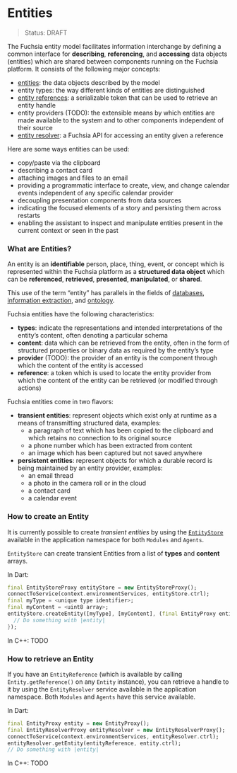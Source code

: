 Entities
====
> Status: DRAFT

The Fuchsia entity model facilitates information interchange by defining a
common interface for **describing**, **referencing**, and **accessing** data
objects (entities) which are shared between components running on the Fuchsia
platform.  It consists of the following major concepts:

* [entities](../services/entity/entity.fidl): the data objects described by the
  model
* entity types: the way different kinds of entities are distinguished
* [entity references](../services/entity/entity_reference.fidl): a serializable
  token that can be used to retrieve an entity handle
* entity providers (TODO): the extensible means by which entities are made
  available to the system and to other components independent of their source
* [entity resolver](../services/entity/entity_resolver.fidl): a Fuchsia API for
  accessing an entity given a reference

Here are some ways entities can be used:

* copy/paste via the clipboard
* describing a contact card
* attaching images and files to an email
* providing a programmatic interface to create, view, and change calendar
  events independent of any specific calendar provider
* decoupling presentation components from data sources
* indicating the focused elements of a story and persisting them across
  restarts
* enabling the assistant to inspect and manipulate entities present in the
  current context or seen in the past

### What are Entities?

An entity is an **identifiable** person, place, thing, event, or concept which
is represented within the Fuchsia platform as a **structured data object**
which can be **referenced**, **retrieved**, **presented**, **manipulated**, or
**shared**.

This use of the term “entity” has parallels in the fields of
[databases](https://en.wikipedia.org/wiki/Entity%E2%80%93relationship_model),
[information extraction](https://en.wikipedia.org/wiki/Named_entity), and
[ontology](https://en.wikipedia.org/wiki/Ontology_(information_science)).

Fuchsia entities have the following characteristics:

* **types**: indicate the representations and intended interpretations of the
  entity’s content, often denoting a particular schema
* **content**: data which can be retrieved from the entity, often in the form
  of structured properties or binary data as required by the entity’s type
* **provider** (TODO): the provider of an entity is the component through which
  the content of the entity is accessed
* **reference**: a token which is used to locate the entity provider from which
  the content of the entity can be retrieved (or modified through actions)

Fuchsia entities come in two flavors:

* **transient entities**: represent objects which exist only at runtime as a
  means of transmitting structured data, examples:
  - a paragraph of text which has been copied to the clipboard and which
    retains no connection to its original source
  - a phone number which has been extracted from content
  - an image which has been captured but not saved anywhere
* **persistent entities**: represent objects for which a durable record is
  being maintained by an entity provider, examples:
  - an email thread
  - a photo in the camera roll or in the cloud
  - a contact card
  - a calendar event

### How to create an Entity

It is currently possible to create *transient entities* by using the
[`EntityStore`](../services/entity/entity_store.fidl) available in the
application namespace for both `Modules` and `Agents`.

`EntityStore` can create transient Entities from a list of **types** and
**content** arrays.

In Dart:

```dart
final EntityStoreProxy entityStore = new EntityStoreProxy();
connectToService(context.environmentServices, entityStore.ctrl);
final myType = <unique type identifier>;
final myContent = <uint8 array>;
entityStore.createEntity([myType], [myContent], (final EntityProxy entity) {
  // Do something with |entity|
});
```

In C++:
TODO

### How to retrieve an Entity

If you have an `EntityReference` (which is available by calling
`Entity.getReference()` on any `Entity` instance), you can retrieve a handle to
it by using the `EntityResolver` service available in the application
namespace. Both `Modules` and `Agents` have this service available.

In Dart:

```dart
final EntityProxy entity = new EntityProxy();
final EntityResolverProxy entityResolver = new EntityResolverProxy();
connectToService(context.environmentServices, entityResolver.ctrl);
entityResolver.getEntity(entityReference, entity.ctrl);
// Do something with |entity|
```

In C++:
TODO